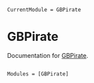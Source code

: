 ```@meta
CurrentModule = GBPirate
```

# GBPirate

Documentation for [GBPirate](https://github.com/Wimmerer/GBPirate.jl).

```@index
```

```@autodocs
Modules = [GBPirate]
```
